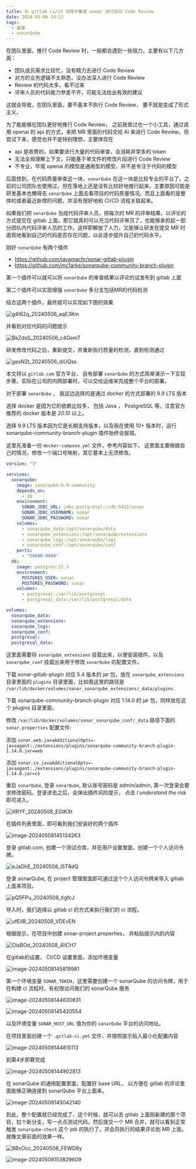 ```yaml
---
title: 在 gitlab ci/cd 流程中集成 sonar 进行自动 Code Review
date: 2024-05-06 14:22
tags:
  - 基建
  - sonarQube
---
```

在团队里面，推行 Code Review 时，一般都会遇到一些阻力，主要有以下几方面： 

- 团队成员需求比较忙，没有精力去进行  Code Review
- 对方的业务逻辑不太熟悉，没办法深入进行 Code Review
- Review 的代码太多，看不过来
- 评审人员的代码能力参差不齐，可能无法给出有效的建议

这就会导致，在团队里面，要不基本不执行 Code Review， 要不就是变成了形式主义。

为了能能够在团队更好地推行 Code Review， 之前我曾过也一个小工具，通过调用 openai 的 api 的方式，来把 MR 里面的代码交给 Ai 来进行 Code Review。但尝试下来，感觉也并不是特别理想，主要体现在

- api 是收费的，如果要进行大量的代码审查，会消耗非常多的 token
- 无法全局理解上下文，只能基于单文件的修改片段进行 Code Review
- 不专业，毕竟 openai 的模型是通用型的模型，并不是专注于代码的模型

后面想到，在代码质量审查这一块，`sonarQube` 在这一块是比较专业的平台了。之前的公司团队也使用过，但在落地上还是没有比较好地推行起来，主要原因可能是研发基本也懒得去 `sonarQube` 上面去看项目的代码质量情况。而且上面看的是整体的或者最近新增的问题，并没有很好地和 CI/CD 流程关联起来。

如果我们把 `sonarQube` 当成代码评审人员，把每次的 MR 的评审结果，以评论的方式提交在 gitlab 上面。那它就真的可以充当代码评审员了，也能够承担起一部分团队内代码评审人员的工作。这样即解放了人力，又能够让研发在提交 MR 时直观地看到自己的代码是否存在问题，以此逐步提升自己的代码水平。

刚好 `sonarQube` 有两个插件

- https://github.com/javamachr/sonar-gitlab-plugin
- https://github.com/mc1arke/sonarqube-community-branch-plugin

第一个插件可以就可以将 `sonarQube` 的审查结果以评论的试发布到 gitlab 上面

第二个插件可以实现增强 `sonarQube` 多分支包括MR的代码检测

结合这两个插件，最终就可以实现如下图的效果

![g4I62q_20240506_aqE3Km](https://static.linxiaodong.com/images/g4I62q_20240506_aqE3Km.png)

并看到对应代码的问题提示

![BkZdsS_20240506_c4GemT](https://static.linxiaodong.com/images/BkZdsS_20240506_c4GemT.png)

研发修改代码之后，重新提交，并重新执行质量的检测，直到检测通过

![gesN2t_20240506_diUQss](https://static.linxiaodong.com/images/gesN2t_20240506_diUQss.png)

本文将以 `gitlab.com` 官方平台， 自有部署 `sonarQube` 的方式简单演示一下实现步骤。实际在公司的内网部署时，可以交给运维来完成整个平台的部署。

对于部署 `sonarQube` ， 我这边选择的是通过 docker 的方式部署的 9.9 LTS 版本

选择 docker 是因为它的依赖比较多， 包括 Java ， PostgreSQL 等。注意官方推荐的 docker 版本是 *20.10* 以上。

选择 9.9 LTS 版本因为它是长期支持版本，以及我在使用 10+ 版本时，运行 sonarqube-community-branch-plugin 插件始终会报错。

这里先准备一份 `docker-compose.yml` 文件，参考内容如下， 这里面主要根据自己的情况，修改一个端口号映射，其它基本上无须修改。

```yml
version: "3"

services:
  sonarqube:
    image: sonarqube:9.9-community
    depends_on:
      - db
    environment:
      SONAR_JDBC_URL: jdbc:postgresql://db:5432/sonar
      SONAR_JDBC_USERNAME: sonar
      SONAR_JDBC_PASSWORD: sonar
    volumes:
      - sonarqube_data:/opt/sonarqube/data
      - sonarqube_extensions:/opt/sonarqube/extensions
      - sonarqube_logs:/opt/sonarqube/logs
      - sonarqube_conf:/opt/sonarqube/conf
    ports:
      - "59000:9000"
  db:
    image: postgres:15.3
    environment:
      POSTGRES_USER: sonar
      POSTGRES_PASSWORD: sonar
    volumes:
      - postgresql:/var/lib/postgresql
      - postgresql_data:/var/lib/postgresql/data

volumes:
  sonarqube_data:
  sonarqube_extensions:
  sonarqube_logs:
  sonarqube_conf:
  postgresql:
  postgresql_data:
```

这里面需要将 `sonarqube_extensions` 挂载出来，以便安装插件。以及 `sonarqube_conf` 挂载出来用于修改 `sonarQube` 的配置文件。

下载 sonar-gitlab-plugin 对应 5.4 版本的 jar 包，放在 `sonarqube_extensions` 目录里面的 `plugins` 目录里面，比如我这里的路径是 `/var/lib/docker/volumes/sonar_sonarqube_extensions/_data/plugins`.

下载 sonarqube-community-branch-plugin 对应 1.14.0 的 jar 包，同样放在这个 plugins 目录里面。

修改 `/var/lib/docker/volumes/sonar_sonarqube_conf/_data` 路径下面的  `sonar.properties` 配置文件:

添加 `sonar.web.javaAdditionalOpts=-javaagent:./extensions/plugins/sonarqube-community-branch-plugin-1.14.0.jar=web`

添加 `sonar.ce.javaAdditionalOpts=-javaagent:./extensions/plugins/sonarqube-community-branch-plugin-1.14.0.jar=ce`

重启 `sonarQube`, 登录 `sonarQube`, 默认账号密码是 admin/admin, 第一次登录会要求修改密码。登录进去之后，会弹出插件风险提示， 点击 *I understand the risk* 即可进入。

![ilIRYF_20240508_EGtKXt](https://static.linxiaodong.com/images/ilIRYF_20240508_EGtKXt.png)

在插件列表里面，即可看到我们安装好的两个插件

![image-20240508145134263](https://static.linxiaodong.com/images/image-20240508145134263_20240508_hSLFET.png)

登录 gitlab.com, 创建一个测试仓库，并在用户设置里面，创建一个个人访问令牌。

![eJaDhE_20240508_l5T8dQ](https://static.linxiaodong.com/images/eJaDhE_20240508_l5T8dQ.png)

登录 sonarQube, 在 project 管理里面即可通过这个个人访问令牌来导入 gitlab 上面来项目。

![pQ5FPu_20240508_tigfcJ](https://static.linxiaodong.com/images/pQ5FPu_20240508_tigfcJ.png)

导入时，我们选择以 gitlab ci 的方式来执行我们的 ci 流程。

![ufEiIB_20240508_VDEvEN](https://static.linxiaodong.com/images/ufEiIB_20240508_VDEvEN.png)


根据提示，在项目中创建 sonar-project.properties， 并粘贴提示内的内容

![OisBOd_20240508_4IICH7](https://static.linxiaodong.com/images/OisBOd_20240508_4IICH7_20240508_mt4ZeY.png)

在gitlab的设置， CI/CD 设置里面，添加环境变量

![image-20240508145819981](https://static.linxiaodong.com/images/image-20240508145819981_20240508_AkjELG.png)

第一个环境变量 `SONAR_TOKEN`，这里需要创建一个 sonarQube 的访问令牌，用于在构建 ci 流程时，有权限访问我们的 sonarQube 服务

![image-20240508144630831](https://static.linxiaodong.com/images/image-20240508144630831_20240508_Te5Qmp.png)

![image-20240508145420554](https://static.linxiaodong.com/images/image-20240508145420554_20240508_Fp2lnA.png)

以及环境变量 `SONAR_HOST_URL` 值为你的 `sonarQube` 平台的访问地址。

在项目里面创建一个 `.gitlab-ci.yml` 文件，并按照提示贴入最小化配置内容

![image-20240508144815113](https://static.linxiaodong.com/images/image-20240508144815113_20240508_wwJsG7.png)

到第4步即算完成

![image-20240508144902813](https://static.linxiaodong.com/images/image-20240508144902813_20240508_YPvGuO.png)



在 sonarQube 的通用配置里面，配置好 base URL， 以方便在 gitlab 的评论里面能够正确连接到 sonarQube 平台上面来。

![image-20240508145042140](https://static.linxiaodong.com/images/image-20240508145042140_20240508_aTx3g5.png)

到此，整个配置就已经完成了，这个时候，就可以去 gitlab 上面刚新建的那个项目，拉个新分支，写一点点测试代码。然后提交一个 MR 合并，就可以看到正常触发 `sonarqube-check` 这个 job 的执行了。并会将执行的结果评论到 MR 上面。就像文章前面的效果一样。

![8BxOcc_20240508_FEWD8y](https://static.linxiaodong.com/images/8BxOcc_20240508_FEWD8y.png)

![image-20240508153829609](https://static.linxiaodong.com/images/image-20240508153829609_20240508_jmB2ih.png)

